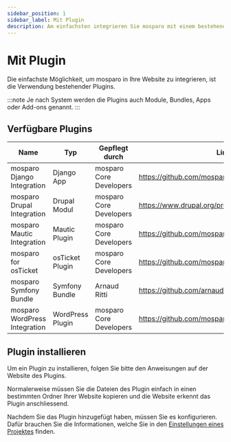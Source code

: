 ```yaml
---
sidebar_position: 1
sidebar_label: Mit Plugin
description: Am einfachsten integrieren Sie mosparo mit einem bestehenden Plugin in Ihre Website.
---
```


# Mit Plugin

Die einfachste Möglichkeit, um mosparo in Ihre Website zu integrieren, ist die Verwendung bestehender Plugins.

:::note
Je nach System werden die Plugins auch Module, Bundles, Apps oder Add-ons genannt.
:::

## Verfügbare Plugins

| Name                               | Typ              | Gepflegt durch          | Link                                               |
|------------------------------------|------------------|-------------------------|----------------------------------------------------|
| mosparo Django Integration         | Django App       | mosparo Core Developers | https://github.com/mosparo/django-integration      |
| mosparo Drupal Integration         | Drupal Modul     | mosparo Core Developers | https://www.drupal.org/project/mosparo_integration |
| mosparo Mautic Integration         | Mautic Plugin    | mosparo Core Developers | https://github.com/mosparo/osticket-plugin         |
| mosparo for osTicket               | osTicket Plugin  | mosparo Core Developers | https://github.com/mosparo/osticket-plugin         |
| mosparo Symfony Bundle             | Symfony Bundle   | Arnaud Ritti            | https://github.com/arnaud-ritti/mosparo-bundle     |
| mosparo WordPress Integration      | WordPress Plugin | mosparo Core Developers | https://github.com/mosparo/wordpress-plugin        |

## Plugin installieren

Um ein Plugin zu installieren, folgen Sie bitte den Anweisungen auf der Website des Plugins.

Normalerweise müssen Sie die Dateien des Plugin einfach in einen bestimmten Ordner Ihrer Website kopieren und die Website erkennt das Plugin anschliessend.

Nachdem Sie das Plugin hinzugefügt haben, müssen Sie es konfigurieren. Dafür brauchen Sie die Informationen, welche Sie in den [Einstellungen eines Projektes](../usage/settings/) finden.
